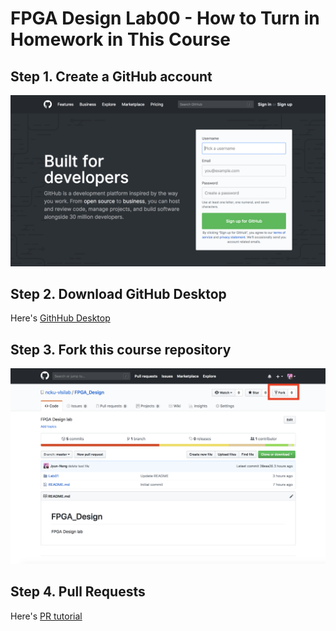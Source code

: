 FPGA Design Lab00 - How to Turn in Homework in This Course
=================

## Step 1. Create a GitHub account
![Create_acount](images/create_account.png)
## Step 2. Download GitHub Desktop
Here's [GithHub Desktop](https://desktop.github.com)
## Step 3. Fork this course repository
![Course_repo](images/course_repo.png)
## Step 4. Pull Requests
Here's [PR tutorial](https://gitbook.tw/chapters/github/pull-request.html)
